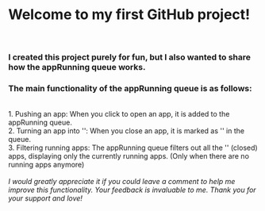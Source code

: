 <h1>Welcome to my first GitHub project! </h1><br/>
<h3>I created this project purely for fun, but I also wanted to share how the appRunning queue works.</h3> 
<h3>The main functionality of the appRunning queue is as follows:</h3><br/>
1. Pushing an app: When you click to open an app, it is added to the appRunning queue.<br/>
2. Turning an app into '': When you close an app, it is marked as '' in the queue.<br/>
3. Filtering running apps: The appRunning queue filters out all the '' (closed) apps, displaying only the currently running apps. (Only when there are no running apps anymore)<br/>
<br/>
 <i>I would greatly appreciate it if you could leave a comment to help me improve this functionality. 
Your feedback is invaluable to me. Thank you for your support and love!</i>
